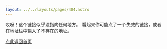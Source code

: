 ```yaml
---
layout: ../../layouts/pages/404.astro
---
```


哎呀！这个链接似乎没指向任何地方。 看起来你可能点了一个失效的链接，或者在地址栏中输入了不存在的地址。

[点此返回首页](/zh)

